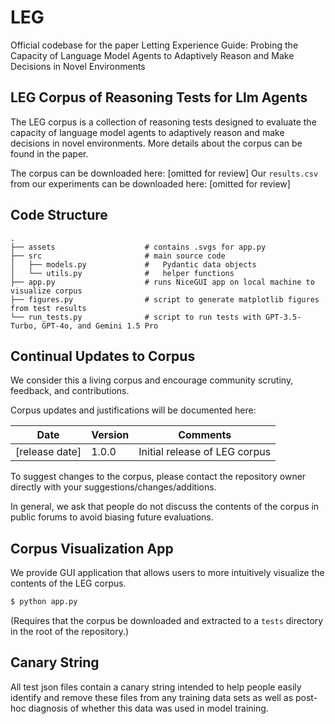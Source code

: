 # LEG

Official codebase for the paper Letting Experience Guide: Probing the Capacity of Language Model Agents to Adaptively Reason and Make Decisions in Novel Environments

## LEG Corpus of Reasoning Tests for Llm Agents

The LEG corpus is a collection of reasoning tests designed to evaluate the capacity of language model agents to adaptively reason and make decisions in novel environments. More details about the corpus can be found in the paper.

The corpus can be downloaded here: [omitted for review]
Our `results.csv` from our experiments can be downloaded here: [omitted for review]

## Code Structure

```text
.
├── assets                    # contains .svgs for app.py
├── src                       # main source code
│   ├── models.py             #   Pydantic data objects
│   └── utils.py              #   helper functions
├── app.py                    # runs NiceGUI app on local machine to visualize corpus
├── figures.py                # script to generate matplotlib figures from test results
└── run_tests.py              # script to run tests with GPT-3.5-Turbo, GPT-4o, and Gemini 1.5 Pro
```

## Continual Updates to Corpus

We consider this a living corpus and encourage community scrutiny, feedback, and contributions.

Corpus updates and justifications will be documented here:

| Date | Version | Comments |
|-|-|-|
| [release date] | 1.0.0 | Initial release of LEG corpus |

To suggest changes to the corpus, please contact the repository owner directly with your suggestions/changes/additions.

In general, we ask that people do not discuss the contents of the corpus in public forums to avoid biasing future evaluations.

## Corpus Visualization App

We provide GUI application that allows users to more intuitively visualize the contents of the LEG corpus.

```bash
$ python app.py
```

(Requires that the corpus be downloaded and extracted to a `tests` directory in the root of the repository.)

## Canary String

All test json files contain a canary string intended to help people easily identify and remove these files from any training data sets as well as post-hoc diagnosis of whether this data was used in model training.
